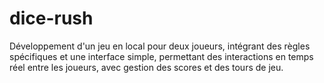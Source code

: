 # dice-rush
Développement d'un jeu en local pour deux joueurs, intégrant des règles spécifiques et une interface simple, permettant des interactions en temps réel entre les joueurs, avec gestion des scores et des tours de jeu.
